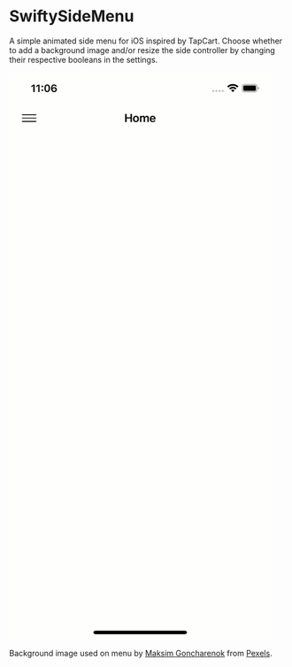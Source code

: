 # SwiftySideMenu
A simple animated side menu for iOS inspired by TapCart. Choose whether to add a background image and/or resize the side controller by changing their respective booleans in the settings.

![SwiftySideMenu Demo](https://raw.githubusercontent.com/gijoecodes/SwiftySideMenu/master/swifty-side-menu.gif)

Background image used on menu by [Maksim Goncharenok](https://www.pexels.com/@maksgelatin?utm_content=attributionCopyText&utm_medium=referral&utm_source=pexels) from [Pexels](https://www.pexels.com/photo/healthy-woman-summer-girl-4348635/?utm_content=attributionCopyText&utm_medium=referral&utm_source=pexels).
